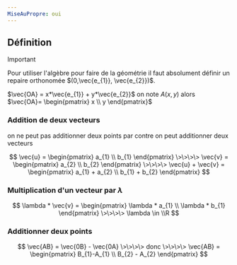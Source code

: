 ```yaml
---
MiseAuPropre: oui
---
```


## Définition

>[!important]
>Pour utiliser l'algèbre pour faire de la géométrie il faut absolument définir un repaire orthonomée $(0,\vec{e_{1}}, \vec{e_{2}})$.

$\vec{OA} = x*\vec{e_{1}} + y*\vec{e_{2}}$ on note $A(x,y)$  alors $\vec{OA}= \begin{pmatrix} x \\ y \end{pmatrix}$

### Addition de deux vecteurs
on ne peut pas additionner deux points par contre on peut additionner deux vecteurs

$$
\vec{u} = \begin{pmatrix} a_{1} \\ b_{1} \end{pmatrix} \>\>\>\> \vec{v} = \begin{pmatrix} a_{2} \\ b_{2} \end{pmatrix} \>\>\>\> \vec{u} + \vec{v} = \begin{pmatrix} a_{1} + a_{2} \\ b_{1} + b_{2} \end{pmatrix}
$$
### Multiplication d'un vecteur par $\lambda$
$$
\lambda * \vec{v} = \begin{pmatrix} \lambda * a_{1} \\ \lambda * b_{1} \end{pmatrix} \>\>\>\> \lambda \in \\R
$$
### Additionner deux points 
$$
\vec{AB} = \vec{0B} - \vec{0A} \>\>\>\> donc \>\>\>\> \vec{AB} = \begin{pmatrix} B_{1}-A_{1} \\ B_{2} - A_{2} \end{pmatrix}
$$

